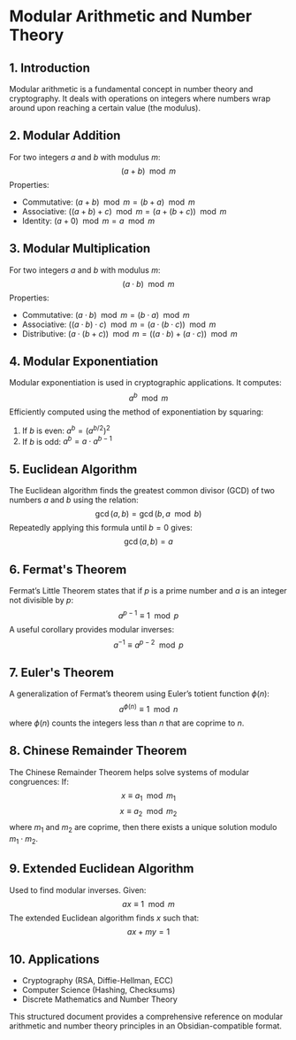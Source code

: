 # Modular Arithmetic and Number Theory

## 1. Introduction
Modular arithmetic is a fundamental concept in number theory and cryptography. It deals with operations on integers where numbers wrap around upon reaching a certain value (the modulus).

## 2. Modular Addition
For two integers $a$ and $b$ with modulus $m$:
$$ (a + b) \mod m $$
Properties:
- Commutative: $(a + b) \mod m = (b + a) \mod m$
- Associative: $((a + b) + c) \mod m = (a + (b + c)) \mod m$
- Identity: $(a + 0) \mod m = a \mod m$

## 3. Modular Multiplication
For two integers $a$ and $b$ with modulus $m$:
$$ (a \cdot b) \mod m $$
Properties:
- Commutative: $(a \cdot b) \mod m = (b \cdot a) \mod m$
- Associative: $((a \cdot b) \cdot c) \mod m = (a \cdot (b \cdot c)) \mod m$
- Distributive: $(a \cdot (b + c)) \mod m = ((a \cdot b) + (a \cdot c)) \mod m$

## 4. Modular Exponentiation
Modular exponentiation is used in cryptographic applications. It computes:
$$ a^b \mod m $$
Efficiently computed using the method of exponentiation by squaring:
1. If $b$ is even: $a^b = (a^{b/2})^2$
2. If $b$ is odd: $a^b = a \cdot a^{b-1}$

## 5. Euclidean Algorithm
The Euclidean algorithm finds the greatest common divisor (GCD) of two numbers $a$ and $b$ using the relation:
$$ \gcd(a, b) = \gcd(b, a \mod b) $$
Repeatedly applying this formula until $b = 0$ gives:
$$ \gcd(a, b) = a $$

## 6. Fermat's Theorem
Fermat’s Little Theorem states that if $p$ is a prime number and $a$ is an integer not divisible by $p$:
$$ a^{p-1} \equiv 1 \mod p $$
A useful corollary provides modular inverses:
$$ a^{-1} \equiv a^{p-2} \mod p $$

## 7. Euler's Theorem
A generalization of Fermat’s theorem using Euler’s totient function $\phi(n)$:
$$ a^{\phi(n)} \equiv 1 \mod n $$
where $\phi(n)$ counts the integers less than $n$ that are coprime to $n$.

## 8. Chinese Remainder Theorem
The Chinese Remainder Theorem helps solve systems of modular congruences:
If:
$$ x \equiv a_1 \mod m_1 $$
$$ x \equiv a_2 \mod m_2 $$
where $m_1$ and $m_2$ are coprime, then there exists a unique solution modulo $m_1 \cdot m_2$.

## 9. Extended Euclidean Algorithm
Used to find modular inverses. Given:
$$ ax \equiv 1 \mod m $$
The extended Euclidean algorithm finds $x$ such that:
$$ ax + my = 1 $$

## 10. Applications
- Cryptography (RSA, Diffie-Hellman, ECC)
- Computer Science (Hashing, Checksums)
- Discrete Mathematics and Number Theory

This structured document provides a comprehensive reference on modular arithmetic and number theory principles in an Obsidian-compatible format.

